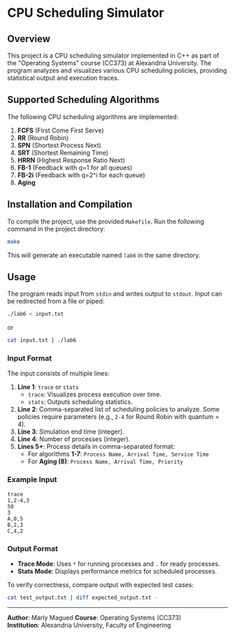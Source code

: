 # CPU Scheduling Simulator

## Overview
This project is a CPU scheduling simulator implemented in C++ as part of the "Operating Systems" course (CC373) at Alexandria University. The program analyzes and visualizes various CPU scheduling policies, providing statistical output and execution traces.

## Supported Scheduling Algorithms
The following CPU scheduling algorithms are implemented:
1. **FCFS** (First Come First Serve)
2. **RR** (Round Robin)
3. **SPN** (Shortest Process Next)
4. **SRT** (Shortest Remaining Time)
5. **HRRN** (Highest Response Ratio Next)
6. **FB-1** (Feedback with q=1 for all queues)
7. **FB-2i** (Feedback with q=2^i for each queue)
8. **Aging**

## Installation and Compilation
To compile the project, use the provided `Makefile`. Run the following command in the project directory:

```sh
make
```

This will generate an executable named `lab6` in the same directory.

## Usage
The program reads input from `stdin` and writes output to `stdout`. Input can be redirected from a file or piped:

```sh
./lab6 < input.txt
```

or

```sh
cat input.txt | ./lab6
```

### Input Format
The input consists of multiple lines:
1. **Line 1**: `trace` or `stats`
   - `trace`: Visualizes process execution over time.
   - `stats`: Outputs scheduling statistics.
2. **Line 2**: Comma-separated list of scheduling policies to analyze. Some policies require parameters (e.g., `2-4` for Round Robin with quantum = 4).
3. **Line 3**: Simulation end time (integer).
4. **Line 4**: Number of processes (integer).
5. **Lines 5+**: Process details in comma-separated format:
   - For algorithms **1-7**: `Process Name, Arrival Time, Service Time`
   - For **Aging (8)**: `Process Name, Arrival Time, Priority`

### Example Input
```
trace
1,2-4,3
50
3
A,0,5
B,2,3
C,4,2
```

### Output Format
- **Trace Mode**: Uses `*` for running processes and `.` for ready processes.
- **Stats Mode**: Displays performance metrics for scheduled processes.

To verify correctness, compare output with expected test cases:
```sh
cat test_output.txt | diff expected_output.txt -
```
---
**Author**: Marly Magued 
**Course**: Operating Systems (CC373)  
**Institution**: Alexandria University, Faculty of Engineering  
